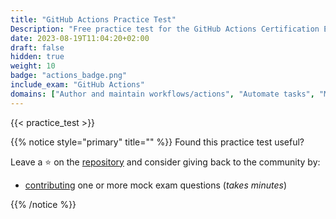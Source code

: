 ```yaml
---
title: "GitHub Actions Practice Test"
Description: "Free practice test for the GitHub Actions Certification Exam."
date: 2023-08-19T11:04:20+02:00
draft: false
hidden: true
weight: 10
badge: "actions_badge.png"
include_exam: "GitHub Actions"
domains: ["Author and maintain workflows/actions", "Automate tasks", "Manage GitHub Actions for the enterprise"]
---
```


{{< practice_test >}}

{{% notice style="primary" title="" %}}
Found this practice test useful? 

Leave a &#x2B50; on the [repository](https://github.com/FidelusAleksander/ghcertified) and consider giving back to the community by:
- [contributing](https://github.com/FidelusAleksander/ghcertified/blob/master/CONTRIBUTING.md) one or more mock exam questions (*takes minutes*)

{{% /notice %}}
